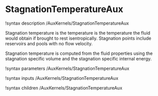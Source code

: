 # StagnationTemperatureAux

!syntax description /AuxKernels/StagnationTemperatureAux

Stagnation temperature is the temperature is the temperature the fluid would obtain if brought to rest isentropically.
Stagnation points include reservoirs and pools with no flow velocity.

Stagnation temperature is computed from the fluid properties using the stagnation specific volume and the stagnation
specific internal energy.

!syntax parameters /AuxKernels/StagnationTemperatureAux

!syntax inputs /AuxKernels/StagnationTemperatureAux

!syntax children /AuxKernels/StagnationTemperatureAux
